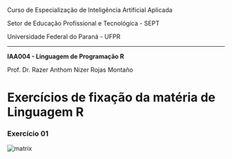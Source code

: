 Curso de Especialização de Inteligência Artificial Aplicada

Setor de Educação Profissional e Tecnológica - SEPT

Universidade Federal do Paraná - UFPR

---

**IAA004 - Linguagem de Programação R**

Prof. Dr. Razer Anthom Nizer Rojas Montaño

# Exercícios de fixação da matéria de Linguagem R

### Exercício 01
![matrix](class0_02/matrix.PNG)

